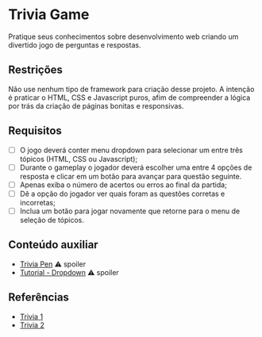 # Trivia Game

Pratique seus conhecimentos sobre desenvolvimento web criando um divertido jogo de perguntas e respostas.

## Restrições

Não use nenhum tipo de framework para criação desse projeto. A intenção é praticar o HTML, CSS e Javascript puros, afim
de compreender a lógica por trás da criação de páginas bonitas e responsivas.

## Requisitos

- [ ] O jogo deverá conter menu dropdown para selecionar um entre três tópicos (HTML, CSS ou Javascript);
- [ ] Durante o gameplay o jogador deverá escolher uma entre 4 opções de resposta e clicar em um botão para avançar para questão seguinte.
- [ ] Apenas exiba o número de acertos ou erros ao final da partida;
- [ ] Dê a opção do jogador ver quais foram as questões corretas e incorretas;
- [ ] Inclua um botão para jogar novamente que retorne para o menu de seleção de tópicos.

## Conteúdo auxiliar

- [Trivia Pen](https://codepen.io/ChynoDeluxe/pen/akamzg) ⚠️ spoiler
- [Tutorial - Dropdown](https://www.youtube.com/watch?v=41zkymkTCbc&t=805s) ⚠️ spoiler

## Referências

- [Trivia 1](https://dribbble.com/shots/6508352-Quiz-App-UI-Oma)
- [Trivia 2](https://dribbble.com/shots/10086751-Quiz-App-Ui-Design/attachments/2096763?mode=media)